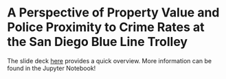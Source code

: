 # A Perspective of Property Value and Police Proximity to Crime Rates at the San Diego Blue Line Trolley

The slide deck <a href="https://github.com/eemilycchen/blue-line-trolley/tree/main/visual_presentations" download="A_Perspective_of_Property_Value_and_Police_Proximity_to_Crime_Rates_at_the_San_Diego_Blue_Line_Trolley.pdf">here</a> provides a quick overview. More information can be found in the Jupyter Notebook!
